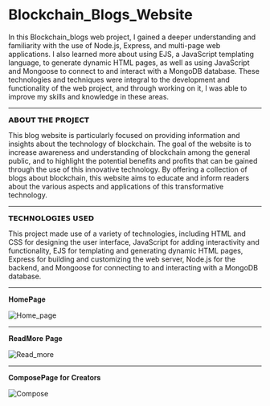 # Blockchain_Blogs_Website

In this Blockchain_blogs web project, I gained a deeper understanding and familiarity with the use of Node.js, Express, and multi-page web applications. I also learned more about using EJS, a JavaScript templating language, to generate dynamic HTML pages, as well as using JavaScript and Mongoose to connect to and interact with a MongoDB database. These technologies and techniques were integral to the development and functionality of the web project, and through working on it, I was able to improve my skills and knowledge in these areas.



___________________________________________________________________________________________________
𝗔𝗕𝗢𝗨𝗧 𝗧𝗛𝗘 𝗣𝗥𝗢𝗝𝗘𝗖𝗧

This blog website is particularly focused on providing information and insights about the technology of blockchain. The goal of the website is to increase awareness and understanding of blockchain among the general public, and to highlight the potential benefits and profits that can be gained through the use of this innovative technology. By offering a collection of blogs about blockchain, this website aims to educate and inform readers about the various aspects and applications of this transformative technology.


______________________________________________________________________________________________________
𝗧𝗘𝗖𝗛𝗡𝗢𝗟𝗢𝗚𝗜𝗘𝗦 𝗨𝗦𝗘𝗗

This project made use of a variety of technologies, including HTML and CSS for designing the user interface, JavaScript for adding interactivity and functionality, EJS for templating and generating dynamic HTML pages, Express for building and customizing the web server, Node.js for the backend, and Mongoose for connecting to and interacting with a MongoDB database.


______________________________________________________________________________________________________

𝐇𝐨𝐦𝐞𝐏𝐚𝐠𝐞

![Home_page](https://user-images.githubusercontent.com/121112225/210981057-de761eda-c051-47ff-be15-4962336bf7b6.png)

______________________________________________________________________________________________________

𝐑𝐞𝐚𝐝𝐌𝐨𝐫𝐞 𝐏𝐚𝐠𝐞

![Read_more](https://user-images.githubusercontent.com/121112225/210982965-e6080e05-fc8a-45e1-9cc6-f58045e6d8c7.png)

______________________________________________________________________________________________________

𝐂𝐨𝐦𝐩𝐨𝐬𝐞𝐏𝐚𝐠𝐞 𝐟𝐨𝐫 𝐂𝐫𝐞𝐚𝐭𝐨𝐫𝐬

![Compose](https://user-images.githubusercontent.com/121112225/210983673-c19cc729-5d99-4618-bca1-08ef92152264.png)







